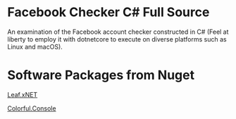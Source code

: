 # Facebook Checker C# Full Source

An examination of the Facebook account checker constructed in C# (Feel at liberty to employ it with dotnetcore to execute on diverse platforms such as Linux and macOS).

# Software Packages from Nuget


[Leaf.xNET](https://github.com/csharp-leaf/Leaf.xNet)

[Colorful.Console](https://github.com/tomakita/Colorful.Console)

